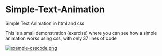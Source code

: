 # Simple-Text-Animation
Simple Text Animation in html and css


This is a small demonstration (exercise) where you can see how a simple animation works using css, with only 37 lines of code

[![example-csscode.png](https://i.postimg.cc/FsY25Mdz/example-csscode.png)](https://postimg.cc/ppt0K1BM)

